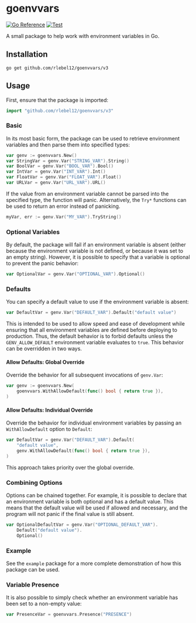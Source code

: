 # goenvvars
[![Go Reference](https://pkg.go.dev/badge/github.com/rlebel12/goenvvars/v3.svg)](https://pkg.go.dev/github.com/rlebel12/goenvvars/v3)
[![Test](https://github.com/rlebel12/goenvvars/actions/workflows/test.yml/badge.svg)](https://github.com/rlebel12/goenvvars/actions/workflows/test.yml)

A small package to help work with environment variables in Go.

## Installation
```console
go get github.com/rlebel12/goenvvars/v3
```

## Usage

First, ensure that the package is imported:
```go
import "github.com/rlebel12/goenvvars/v3"
```

### Basic
In its most basic form, the package can be used to retrieve environment variables and then parse them into specified types:

```go
var genv := goenvvars.New()
var StringVar = genv.Var("STRING_VAR").String()
var BoolVar = genv.Var("BOOL_VAR").Bool()
var IntVar = genv.Var("INT_VAR").Int()
var FloatVar = genv.Var("FLOAT_VAR").Float()
var URLVar = genv.Var("URL_VAR").URL()
```

If the value from an environment variable cannot be parsed into the specified type, the function will panic. Alternatively, the `Try*` functions can be used to return an error instead of panicking.
```go
myVar, err := genv.Var("MY_VAR").TryString()
```

### Optional Variables
By default, the package will fail if an environment variable is absent (either because the environment variable is not defined, or because it was set to an empty string). However, it is possible to specify that a variable is optional to prevent the panic behavior:

```go
var OptionalVar = genv.Var("OPTIONAL_VAR").Optional()
```

### Defaults
You can specify a default value to use if the environment variable is absent:

```go
var DefaultVar = genv.Var("DEFAULT_VAR").Default("default value")
```

This is intended to be used to allow speed and ease of development while ensuring that all environment variables are defined before deploying to production. Thus, the default behavior is to forbid defaults unless the `GENV_ALLOW_DEFAULT` environment variable evaluates to `true`. This behavior can be overridden in two ways.

#### Allow Defaults: Global Override

Override the behavior for all subsequent invocations of `genv.Var`:

```go
var genv := goenvvars.New(
    goenvvars.WithAllowDefault(func() bool { return true }),
)
```

#### Allow Defaults: Individual Override

Override the behavior for individual environment variables by passing an `WithAllowDefault` option to `Default`:
    
```go
var DefaultVar = genv.Var("DEFAULT_VAR").Default(
    "default value",
    genv.WithAllowDefault(func() bool { return true }),
)
```

This approach takes priority over the global override.

### Combining Options
Options can be chained together. For example, it is possible to declare that an environment variable is both
optional and has a default value. This means that the default value will be used if allowed and necessary, and the program
will not panic if the final value is still absent.

```go
var OptionalDefaultVar = genv.Var("OPTIONAL_DEFAULT_VAR").
    Default("default value").
    Optional()
```

### Example
See the `example` package for a more complete demonstration of how this package can be used.

### Variable Presence
It is also possible to simply check whether an environment variable has been set to a non-empty value:

```go
var PresenceVar = goenvvars.Presence("PRESENCE")
```